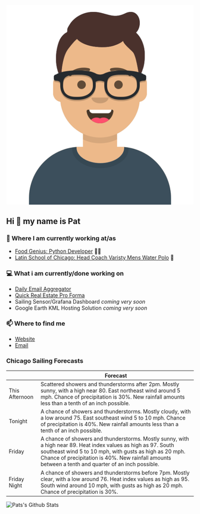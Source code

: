 [![Social banner for p-j-falconer](https://raw.githubusercontent.com/P-J-FALCONER/P-J-FALCONER/master/assets/avataaars.svg)](https://patfalconer.com/)
## Hi :wave: my name is Pat

### 💼 Where I am currently working at/as
- [Food Genius: Python Developer](https://getfoodgenius.com/) 🍔🐍
- [Latin School of Chicago: Head Coach Varisty Mens Water Polo](https://www.latinschool.org/) 🤽


### 💻 What i am currently/done working on
 - [Daily Email Aggregator](https://github.com/P-J-FALCONER/dott_daily_mail)
 - [Quick Real Estate Pro Forma](https://github.com/P-J-FALCONER/henry)
 - Sailing Sensor/Grafana Dashboard *coming very soon*
 - Google Earth KML Hosting Solution *coming very soon*

### 📫 Where to find me
 - [Website](https://patfalconer.com/)
 - [Email](mailto:patrick.j.falconer@gmail.com)


### Chicago Sailing Forecasts
|   | Forecast  |
|---|---|
| This Afternoon | Scattered showers and thunderstorms after 2pm. Mostly sunny, with a high near 80. East northeast wind around 5 mph. Chance of precipitation is 30%. New rainfall amounts less than a tenth of an inch possible. |
| Tonight | A chance of showers and thunderstorms. Mostly cloudy, with a low around 75. East southeast wind 5 to 10 mph. Chance of precipitation is 40%. New rainfall amounts less than a tenth of an inch possible. |
| Friday | A chance of showers and thunderstorms. Mostly sunny, with a high near 89. Heat index values as high as 97. South southeast wind 5 to 10 mph, with gusts as high as 20 mph. Chance of precipitation is 40%. New rainfall amounts between a tenth and quarter of an inch possible. |
| Friday Night | A chance of showers and thunderstorms before 7pm. Mostly clear, with a low around 76. Heat index values as high as 95. South wind around 10 mph, with gusts as high as 20 mph. Chance of precipitation is 30%. |

![Pats's Github Stats](https://github-readme-stats.vercel.app/api?username=p-j-falconer&show_icons=true&theme=radical)
